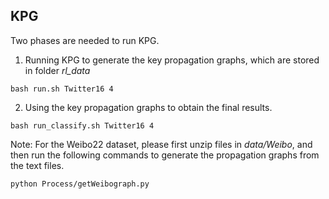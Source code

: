 ## KPG

Two phases are needed to run KPG.

1. Running KPG to generate the key propagation graphs, which are stored in folder *rl_data*
```
bash run.sh Twitter16 4
```

2. Using the key propagation graphs to obtain the final results. 
```
bash run_classify.sh Twitter16 4
```

Note: For the Weibo22 dataset, please first unzip files in *data/Weibo*, and then run the following commands to generate the propagation graphs from the text files.

```
python Process/getWeibograph.py
```
